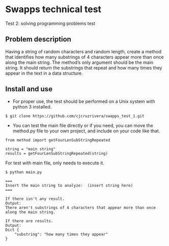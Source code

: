 # Swapps technical test

Test 2: solving programming problems test

## Problem description

Having a string of random characters and random length, create a method that identifies how
many substrings of 4 characters appear more than once along the main string. The method’s
only argument should be the main string.
It should return the substrings that repeat and how many times they appear in the text in a data
structure.

## Install and use
* For proper use, the test should be performed on a Unix system with python 3 installed.

~~~
$ git clone https://github.com/cjcruzrivera/swapps_test_1.git
~~~

* You can test the main file directly or if you need, you can move the method.py file to your own project, and include on your code like that.

~~~
from method import getFourLenSubStringRepeated

string = "main string"
results = getFourLenSubStringRepeated(string)
~~~

For test with main file, only needs to execute it.

~~~
$ python main.py

===
Insert the main string to analyze:  (insert string here)
===

If there isn't any result.
Output:
There aren't substrings of 4 characters that appear more than once along the main string.

If there are results.
Output:
Dict {
    "substring": "how many times they appear"
}
~~~


